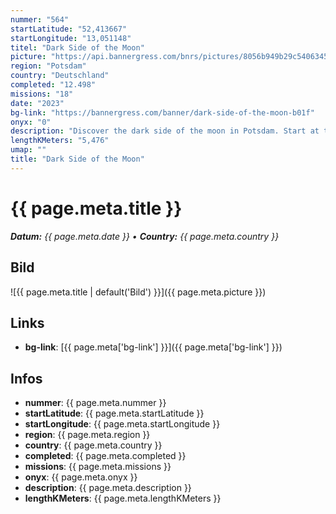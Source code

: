 ```yaml
---
nummer: "564"
startLatitude: "52,413667"
startLongitude: "13,051148"
titel: "Dark Side of the Moon"
picture: "https://api.bannergress.com/bnrs/pictures/8056b949b29c54063454af0daeea55b4"
region: "Potsdam"
country: "Deutschland"
completed: "12.498"
missions: "18"
date: "2023"
bg-link: "https://bannergress.com/banner/dark-side-of-the-moon-b01f"
onyx: "0"
description: "Discover the dark side of the moon in Potsdam. Start at the Fachhochschule and move towards Nauener Tor."
lengthKMeters: "5,476"
umap: ""
title: "Dark Side of the Moon"
---
```


# {{ page.meta.title }}
_**Datum:** {{ page.meta.date }} • **Country:** {{ page.meta.country }}_

## Bild
![{{ page.meta.title | default('Bild') }}]({{ page.meta.picture }})

## Links
- **bg-link**: [{{ page.meta['bg-link'] }}]({{ page.meta['bg-link'] }})

## Infos
- **nummer**: {{ page.meta.nummer }}
- **startLatitude**: {{ page.meta.startLatitude }}
- **startLongitude**: {{ page.meta.startLongitude }}
- **region**: {{ page.meta.region }}
- **country**: {{ page.meta.country }}
- **completed**: {{ page.meta.completed }}
- **missions**: {{ page.meta.missions }}
- **onyx**: {{ page.meta.onyx }}
- **description**: {{ page.meta.description }}
- **lengthKMeters**: {{ page.meta.lengthKMeters }}

